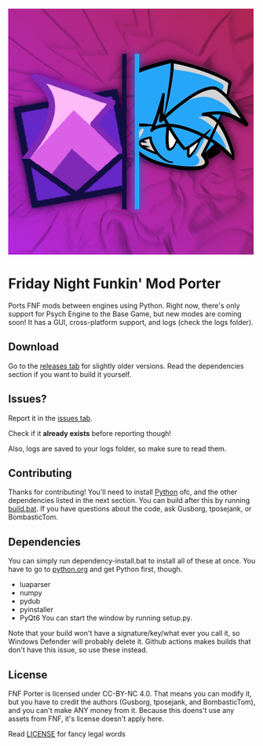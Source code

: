 ![Window icon](big-icon.webp)
# Friday Night Funkin' Mod Porter

Ports FNF mods between engines using Python. Right now, there's only support for Psych Engine to the Base Game, but new modes are coming soon! It has a GUI, cross-platform support, and logs (check the logs folder).

## Download
Go to the [releases tab](https://github.com/gusborg88/fnf-porter/releases) for slightly older versions. Read the dependencies section if you want to build it yourself.

## Issues?
Report it in the [issues tab](https://github.com/gusborg88/fnf-porter/issues/new?body=Log+file+output+(check+logs+folder):%0A```%0A%0A```).

Check if it **already exists** before reporting though!

Also, logs are saved to your logs folder, so make sure to read them.

## Contributing
Thanks for contributing! You'll need to install [Python](https://www.python.org/downloads/) ofc, and the other dependencies listed in the next section. You can build after this by running [build.bat](build.bat). If you have questions about the code, ask Gusborg, tposejank, or BombasticTom.

## Dependencies
You can simply run dependency-install.bat to install all of these at once. You have to go to [python.org](https://www.python.org/downloads/) and get Python first, though.
- luaparser
- numpy
- pydub
- pyinstaller
- PyQt6
You can start the window by running setup.py.

Note that your build won't have a signature/key/what ever you call it, so Windows Defender will probably delete it. Github actions makes builds that don't have this issue, so use these instead.

## License
FNF Porter is licensed under CC-BY-NC 4.0. That means you can modify it, but you have to credit the authors (Gusborg, tposejank, and BombasticTom), and you can't make ANY money from it. Because this doens't use any assets from FNF, it's license doesn't apply here.

Read [LICENSE](https://github.com/gusborg88/fnf-porter/blob/main/LICENSE) for fancy legal words
